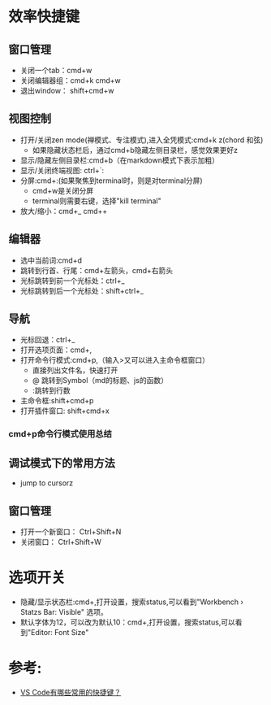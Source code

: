 
# 效率快捷键
## 窗口管理

- 关闭一个tab：cmd+w
- 关闭编辑器组：cmd+k cmd+w
- 退出window： shift+cmd+w

## 视图控制

- 打开/关闭zen mode(禅模式、专注模式),进入全凭模式:cmd+k z(chord 和弦)
  - 如果隐藏状态栏后，通过cmd+b隐藏左侧目录栏，感觉效果更好z
- 显示/隐藏左侧目录栏:cmd+b（在markdown模式下表示加粗）
- 显示/关闭终端视图: ctrl+`:
- 分屏:cmd+\:(如果聚焦到terminal时，则是对terminal分屏)
  - cmd+w是关闭分屏
  - terminal则需要右键，选择"kill terminal"
- 放大/缩小：cmd+_  cmd++

## 编辑器
- 选中当前词:cmd+d
- 跳转到行首、行尾：cmd+左箭头，cmd+右箭头
- 光标跳转到前一个光标处：ctrl+_ 
- 光标跳转到后一个光标处：shift+ctrl+_

  
## 导航
- 光标回退：ctrl+_
- 打开选项页面：cmd+,
- 打开命令行模式:cmd+p,（输入>又可以进入主命令框窗口）
  - 直接列出文件名，快速打开
  - @ 跳转到Symbol（md的标题、js的函数）
  - :跳转到行数
- 主命令框:shift+cmd+p
- 打开插件窗口: shift+cmd+x

### cmd+p命令行模式使用总结

## 调试模式下的常用方法

- jump to cursorz


## 窗口管理
- 打开一个新窗口： Ctrl+Shift+N
- 关闭窗口： Ctrl+Shift+W


# 选项开关

- 隐藏/显示状态栏:cmd+,打开设置，搜索status,可以看到"Workbench › Statzs Bar: Visible" 选项。
- 默认字体为12，可以改为默认10：cmd+,打开设置，搜索status,可以看到"Editor: Font Size"


# 参考:
- [VS Code有哪些常用的快捷键？](https://www.zhihu.com/question/37623310)